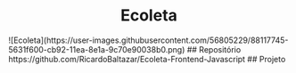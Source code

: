 <h1 align="center">Ecoleta</h1>  
![Ecoleta](https://user-images.githubusercontent.com/56805229/88117745-5631f600-cb92-11ea-8e1a-9c70e90038b0.png)  
## Repositório https://github.com/RicardoBaltazar/Ecoleta-Frontend-Javascript  
## Projeto
